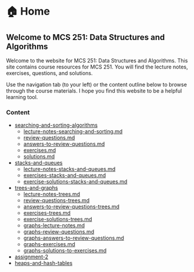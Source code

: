 # 🏠 Home

## Welcome to MCS 251: Data Structures and Algorithms

Welcome to the website for MCS 251: Data Structures and Algorithms. This site contains course resources for MCS 251. You will find the lecture notes, exercises, questions, and solutions.

Use the navigation tab (to your left) or the content outline below to browse through the course materials. I hope you find this website to be a helpful learning tool.

### Content

* [searching-and-sorting-algorithms](searching-and-sorting-algorithms/ "mention")
  * [lecture-notes-searching-and-sorting.md](searching-and-sorting-algorithms/lecture-notes-searching-and-sorting.md "mention")
  * [review-questions.md](searching-and-sorting-algorithms/review-questions.md "mention")
  * [answers-to-review-questions.md](searching-and-sorting-algorithms/answers-to-review-questions.md "mention")
  * [exercises.md](searching-and-sorting-algorithms/exercises.md "mention")
  * [solutions.md](searching-and-sorting-algorithms/solutions.md "mention")
* [stacks-and-queues](stacks-and-queues/ "mention")
  * [lecture-notes-stacks-and-queues.md](stacks-and-queues/lecture-notes-stacks-and-queues.md "mention")
  * &#x20;[exercises-stacks-and-queues.md](stacks-and-queues/exercises-stacks-and-queues.md "mention")
  * &#x20;[exercise-solutions-stacks-and-queues.md](stacks-and-queues/exercise-solutions-stacks-and-queues.md "mention")
* [trees-and-graphs](trees-and-graphs/ "mention")
  * [lecture-notes-trees.md](trees-and-graphs/lecture-notes-trees.md "mention")
  * [review-questions-trees.md](trees-and-graphs/review-questions-trees.md "mention")
  * [answers-to-review-questions-trees.md](trees-and-graphs/answers-to-review-questions-trees.md "mention")
  * [exercises-trees.md](trees-and-graphs/exercises-trees.md "mention")
  * [exercise-solutions-trees.md](trees-and-graphs/exercise-solutions-trees.md "mention")
  * [graphs-lecture-notes.md](trees-and-graphs/graphs-lecture-notes.md "mention")
  * [graphs-review-questions.md](trees-and-graphs/graphs-review-questions.md "mention")
  * [graphs-answers-to-review-questions.md](trees-and-graphs/graphs-answers-to-review-questions.md "mention")
  * [graphs-exercises.md](trees-and-graphs/graphs-exercises.md "mention")
  * [graphs-solutions-to-exercises.md](trees-and-graphs/graphs-solutions-to-exercises.md "mention")
* [assignment-2](assignment-2/ "mention")
* [heaps-and-hash-tables](heaps-and-hash-tables/ "mention")
